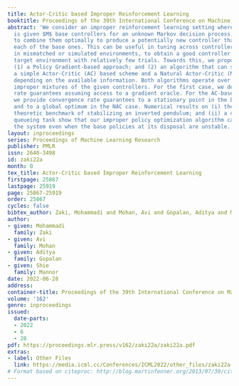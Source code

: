 ```yaml
---
title: Actor-Critic based Improper Reinforcement Learning
booktitle: Proceedings of the 39th International Conference on Machine Learning
abstract: 'We consider an improper reinforcement learning setting where a learner
  is given $M$ base controllers for an unknown Markov decision process, and wishes
  to combine them optimally to produce a potentially new controller that can outperform
  each of the base ones. This can be useful in tuning across controllers, learnt possibly
  in mismatched or simulated environments, to obtain a good controller for a given
  target environment with relatively few trials. Towards this, we propose two algorithms:
  (1) a Policy Gradient-based approach; and (2) an algorithm that can switch between
  a simple Actor-Critic (AC) based scheme and a Natural Actor-Critic (NAC) scheme
  depending on the available information. Both algorithms operate over a class of
  improper mixtures of the given controllers. For the first case, we derive convergence
  rate guarantees assuming access to a gradient oracle. For the AC-based approach
  we provide convergence rate guarantees to a stationary point in the basic AC case
  and to a global optimum in the NAC case. Numerical results on (i) the standard control
  theoretic benchmark of stabilizing an inverted pendulum; and (ii) a constrained
  queueing task show that our improper policy optimization algorithm can stabilize
  the system even when the base policies at its disposal are unstable.'
layout: inproceedings
series: Proceedings of Machine Learning Research
publisher: PMLR
issn: 2640-3498
id: zaki22a
month: 0
tex_title: Actor-Critic based Improper Reinforcement Learning
firstpage: 25867
lastpage: 25919
page: 25867-25919
order: 25867
cycles: false
bibtex_author: Zaki, Mohammadi and Mohan, Avi and Gopalan, Aditya and Mannor, Shie
author:
- given: Mohammadi
  family: Zaki
- given: Avi
  family: Mohan
- given: Aditya
  family: Gopalan
- given: Shie
  family: Mannor
date: 2022-06-28
address:
container-title: Proceedings of the 39th International Conference on Machine Learning
volume: '162'
genre: inproceedings
issued:
  date-parts:
  - 2022
  - 6
  - 28
pdf: https://proceedings.mlr.press/v162/zaki22a/zaki22a.pdf
extras:
- label: Other Files
  link: https://media.icml.cc/Conferences/ICML2022/other_files/zaki22a-supp.zip
# Format based on citeproc: http://blog.martinfenner.org/2013/07/30/citeproc-yaml-for-bibliographies/
---
```

